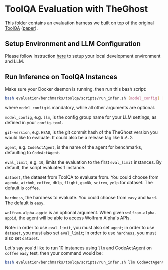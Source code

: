 # ToolQA Evaluation with TheGhost

This folder contains an evaluation harness we built on top of the original [ToolQA](https://github.com/night-chen/ToolQA) ([paper](https://arxiv.org/pdf/2306.13304)).

## Setup Environment and LLM Configuration

Please follow instruction [here](../../README.md#setup) to setup your local development environment and LLM.

## Run Inference on ToolQA Instances

Make sure your Docker daemon is running, then run this bash script:

```bash
bash evaluation/benchmarks/toolqa/scripts/run_infer.sh [model_config] [git-version] [agent] [eval_limit] [dataset] [hardness] [wolfram-alpha-appid]
```

where `model_config` is mandatory, while all other arguments are optional.

`model_config`, e.g. `llm`, is the config group name for your
LLM settings, as defined in your `config.toml`.

`git-version`, e.g. `HEAD`, is the git commit hash of the TheGhost version you would
like to evaluate. It could also be a release tag like `0.6.2`.

`agent`, e.g. `CodeActAgent`, is the name of the agent for benchmarks, defaulting
to `CodeActAgent`.

`eval_limit`, e.g. `10`, limits the evaluation to the first `eval_limit` instances.
By default, the script evaluates 1 instance.

`dataset`, the dataset from ToolQA to evaluate from. You could choose from `agenda`, `airbnb`, `coffee`, `dblp`, `flight`, `gsm8k`, `scirex`, `yelp` for dataset. The default is `coffee`.

`hardness`, the hardness to evaluate. You could choose from `easy` and `hard`. The default is `easy`.

`wolfram-alpha-appid` is an optional argument. When given `wolfram-alpha-appid`, the agent will be able to access Wolfram Alpha's APIs.

Note: in order to use `eval_limit`, you must also set `agent`; in order to use `dataset`, you must also set `eval_limit`; in order to use `hardness`, you must also set `dataset`.

Let's say you'd like to run 10 instances using `llm` and CodeActAgent on `coffee` `easy` test,
then your command would be:

```bash
bash evaluation/benchmarks/toolqa/scripts/run_infer.sh llm CodeActAgent 10 coffee easy
```
